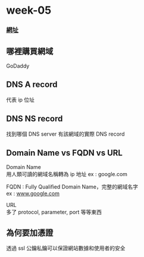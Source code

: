 # week-05

### [網址](3z98a.site)

## 哪裡購買網域
GoDaddy

## DNS A record
代表 ip 位址

## DNS NS record
找到哪個 DNS server 有該網域的實際 DNS record

## Domain Name vs FQDN vs URL 
Domain Name    
用人類可讀的網域名稱轉為 ip 地址
ex : google.com

FQDN : Fully Qualified Domain Name，完整的網域名字    
ex : www.google.com    

URL   
多了 protocol, parameter, port 等等東西

## 為何要加憑證
透過 ssl 公鑰私鑰可以保證網站數據和使用者的安全